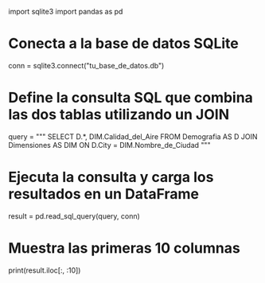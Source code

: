 import sqlite3
import pandas as pd

# Conecta a la base de datos SQLite
conn = sqlite3.connect("tu_base_de_datos.db")

# Define la consulta SQL que combina las dos tablas utilizando un JOIN
query = """
SELECT D.*, DIM.Calidad_del_Aire
FROM Demografia AS D
JOIN Dimensiones AS DIM ON D.City = DIM.Nombre_de_Ciudad
"""

# Ejecuta la consulta y carga los resultados en un DataFrame
result = pd.read_sql_query(query, conn)

# Muestra las primeras 10 columnas
print(result.iloc[:, :10])

